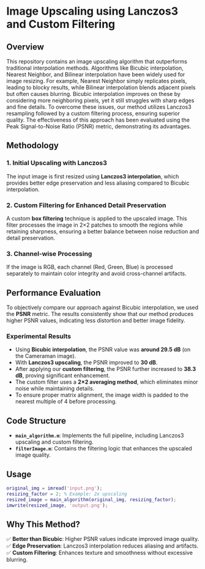 # Image Upscaling using Lanczos3 and Custom Filtering

## Overview
This repository contains an image upscaling algorithm that outperforms traditional interpolation methods. Algorithms like Bicubic interpolation, Nearest Neighbor, and Bilinear interpolation have been widely used for image resizing. For example, Nearest Neighbor simply replicates pixels, leading to blocky results, while Bilinear interpolation blends adjacent pixels but often causes blurring. Bicubic interpolation improves on these by considering more neighboring pixels, yet it still struggles with sharp edges and fine details. To overcome these issues, our method utilizes Lanczos3 resampling followed by a custom filtering process, ensuring superior quality. The effectiveness of this approach has been evaluated using the Peak Signal-to-Noise Ratio (PSNR) metric, demonstrating its advantages.

## Methodology
### 1. Initial Upscaling with Lanczos3
The input image is first resized using **Lanczos3 interpolation**, which provides better edge preservation and less aliasing compared to Bicubic interpolation.

### 2. Custom Filtering for Enhanced Detail Preservation
A custom **box filtering** technique is applied to the upscaled image. This filter processes the image in 2×2 patches to smooth the regions while retaining sharpness, ensuring a better balance between noise reduction and detail preservation.

### 3. Channel-wise Processing
If the image is RGB, each channel (Red, Green, Blue) is processed separately to maintain color integrity and avoid cross-channel artifacts.

## Performance Evaluation
To objectively compare our approach against Bicubic interpolation, we used the **PSNR** metric. The results consistently show that our method produces higher PSNR values, indicating less distortion and better image fidelity.

### **Experimental Results**
- Using **Bicubic interpolation**, the PSNR value was **around 29.5 dB** (on the Cameraman image).
- With **Lanczos3 upscaling**, the PSNR improved to **30 dB**.
- After applying our **custom filtering**, the PSNR further increased to **38.3 dB**, proving significant enhancement.
- The custom filter uses a **2×2 averaging method**, which eliminates minor noise while maintaining details.
- To ensure proper matrix alignment, the image width is padded to the nearest multiple of 4 before processing.

## Code Structure
- **`main_algorithm.m`**: Implements the full pipeline, including Lanczos3 upscaling and custom filtering.
- **`filterImage.m`**: Contains the filtering logic that enhances the upscaled image quality.

## Usage
```matlab
original_img = imread('input.png');
resizing_factor = 2; % Example: 2x upscaling
resized_image = main_algorithm(original_img, resizing_factor);
imwrite(resized_image, 'output.png');
```

## Why This Method?
✅ **Better than Bicubic**: Higher PSNR values indicate improved image quality.  
✅ **Edge Preservation**: Lanczos3 interpolation reduces aliasing and artifacts.  
✅ **Custom Filtering**: Enhances texture and smoothness without excessive blurring.  


